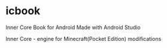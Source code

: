 # icbook
Inner Core Book for Android
Made with Android Studio

Inner Core - engine for Minecraft(Pocket Edition) modifications
